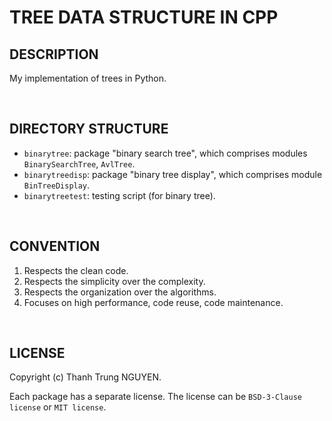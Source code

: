 # TREE DATA STRUCTURE IN CPP

## DESCRIPTION

My implementation of trees in Python.

&nbsp;

## DIRECTORY STRUCTURE

- ```binarytree```: package "binary search tree", which comprises modules ```BinarySearchTree```, ```AvlTree```.
- ```binarytreedisp```: package "binary tree display", which comprises module ```BinTreeDisplay```.
- ```binarytreetest```: testing script (for binary tree).

&nbsp;

## CONVENTION

1. Respects the clean code.
2. Respects the simplicity over the complexity.
3. Respects the organization over the algorithms.
4. Focuses on high performance, code reuse, code maintenance.

&nbsp;

## LICENSE

Copyright (c) Thanh Trung NGUYEN.

Each package has a separate license. The license can be ```BSD-3-Clause license``` or ```MIT license```.
